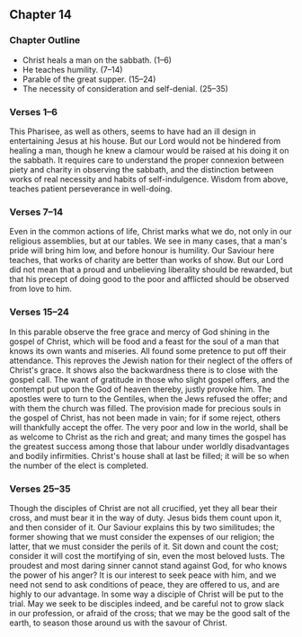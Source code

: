 ## Chapter 14

### Chapter Outline

- Christ heals a man on the sabbath. (1–6)
- He teaches humility. (7–14)
- Parable of the great supper. (15–24)
- The necessity of consideration and self-denial. (25–35)

### Verses 1–6

This Pharisee, as well as others, seems to have had an ill design in entertaining Jesus at his house. But our Lord would not be hindered from healing a man, though he knew a clamour would be raised at his doing it on the sabbath. It requires care to understand the proper connexion between piety and charity in observing the sabbath, and the distinction between works of real necessity and habits of self-indulgence. Wisdom from above, teaches patient perseverance in well-doing.

### Verses 7–14

Even in the common actions of life, Christ marks what we do, not only in our religious assemblies, but at our tables. We see in many cases, that a man's pride will bring him low, and before honour is humility. Our Saviour here teaches, that works of charity are better than works of show. But our Lord did not mean that a proud and unbelieving liberality should be rewarded, but that his precept of doing good to the poor and afflicted should be observed from love to him.

### Verses 15–24

In this parable observe the free grace and mercy of God shining in the gospel of Christ, which will be food and a feast for the soul of a man that knows its own wants and miseries. All found some pretence to put off their attendance. This reproves the Jewish nation for their neglect of the offers of Christ's grace. It shows also the backwardness there is to close with the gospel call. The want of gratitude in those who slight gospel offers, and the contempt put upon the God of heaven thereby, justly provoke him. The apostles were to turn to the Gentiles, when the Jews refused the offer; and with them the church was filled. The provision made for precious souls in the gospel of Christ, has not been made in vain; for if some reject, others will thankfully accept the offer. The very poor and low in the world, shall be as welcome to Christ as the rich and great; and many times the gospel has the greatest success among those that labour under worldly disadvantages and bodily infirmities. Christ's house shall at last be filled; it will be so when the number of the elect is completed.

### Verses 25–35

Though the disciples of Christ are not all crucified, yet they all bear their cross, and must bear it in the way of duty. Jesus bids them count upon it, and then consider of it. Our Saviour explains this by two similitudes; the former showing that we must consider the expenses of our religion; the latter, that we must consider the perils of it. Sit down and count the cost; consider it will cost the mortifying of sin, even the most beloved lusts. The proudest and most daring sinner cannot stand against God, for who knows the power of his anger? It is our interest to seek peace with him, and we need not send to ask conditions of peace, they are offered to us, and are highly to our advantage. In some way a disciple of Christ will be put to the trial. May we seek to be disciples indeed, and be careful not to grow slack in our profession, or afraid of the cross; that we may be the good salt of the earth, to season those around us with the savour of Christ.

